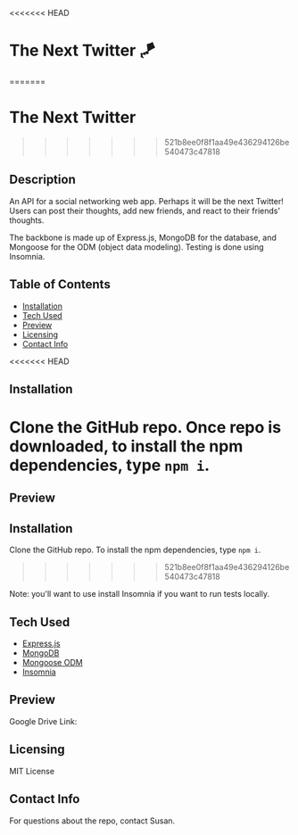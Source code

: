 <<<<<<< HEAD
# The Next Twitter 🪁
=======
# The Next Twitter
>>>>>>> 521b8ee0f8f1aa49e436294126be540473c47818

## Description
An API for a social networking web app. Perhaps it will be the next Twitter! Users can post their thoughts, add new friends, and react to their friends' thoughts. 

The backbone is made up of Express.js, MongoDB for the database, and Mongoose for the ODM (object data modeling). Testing is done using Insomnia.

## Table of Contents

- [Installation](#installation)
- [Tech Used](#tech-used)
- [Preview](#preview)
- [Licensing](#licensing)
- [Contact Info](#contact-info)

<<<<<<< HEAD
## Installation
Clone the GitHub repo. Once repo is downloaded, to install the npm dependencies, type `npm i`.
=======
## Preview


## Installation
Clone the GitHub repo. To install the npm dependencies, type `npm i`.
>>>>>>> 521b8ee0f8f1aa49e436294126be540473c47818

Note: you'll want to use install Insomnia if you want to run tests locally.


## Tech Used
* [Express.js](https://www.npmjs.com/package/express)
* [MongoDB](https://www.mongodb.com/)
* [Mongoose ODM](https://www.npmjs.com/package/mongoose)
* [Insomnia](https://insomnia.rest/)


## Preview
Google Drive Link: 

## Licensing
MIT License

## Contact Info
For questions about the repo, contact Susan.